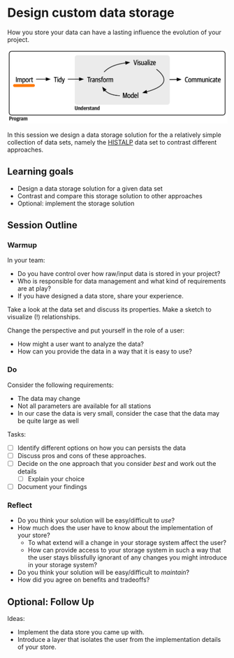 # Design custom data storage

How you store your data can have a lasting influence the evolution of your project.

![](../_resources/base-workflow-highlight-import.png)

In this session we design a data storage solution for
the a relatively simple collection of data sets, namely the [HISTALP](../../resources/HISTALP/README.md)
data set to contrast different approaches.


## Learning goals

* Design a data storage solution for a given data set
* Contrast and compare this storage solution to other approaches
* Optional: implement the storage solution

## Session Outline

### Warmup

In your team:
* Do you have control over how raw/input data is stored in your project?
* Who is responsible for data management and what kind of requirements are at play?
* If you have designed a data store, share your experience.

Take a look at the data set and discuss its properties.
Make a sketch to visualize (!) relationships.

Change the perspective and put yourself in the role of a user:
* How might a user want to analyze the data?
* How can you provide the data in a way that it is easy to use?

### Do

Consider the following requirements:
* The data may change
* Not all parameters are available for all stations
* In our case the data is very small, consider the case that the data may be quite large as well

Tasks:
- [ ] Identify different options on how you can persists the data
- [ ] Discuss pros and cons of these approaches.
- [ ] Decide on the one approach that you consider *best* and work out the details
  - [ ] Explain your choice
- [ ] Document your findings

### Reflect

* Do you think your solution will be easy/difficult to *use*?
* How much does the user have to know about the implementation of your store?
  * To what extend will a change in your storage system affect the user?
  * How can provide access to your storage system in such a way that the
    user stays blissfully ignorant of any changes you might introduce in
    your storage system?
* Do you think your solution will be easy/difficult to *maintain*?
* How did you agree on benefits and tradeoffs?

## Optional: Follow Up

Ideas:
* Implement the data store you came up with.
* Introduce a layer that isolates the user from the
  implementation details of your store.